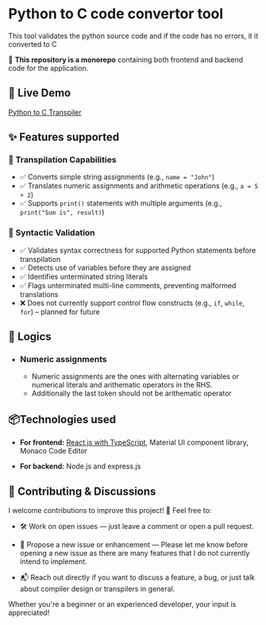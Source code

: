 # Python to C code convertor tool
This tool validates the python source code and if the code has no errors, it it converted to C

🧩 **This repository is a monorepo** containing both frontend and backend code for the application.
## 🚀 Live Demo
[Python to C Transpiler](https://sanidhya-dobhal.github.io/Python-to-C-transpiler/)
## ✨ Features supported
### 🔁 Transpilation Capabilities
- ✅ Converts simple string assignments (e.g., `name = "John"`)
- ✅ Translates numeric assignments and arithmetic operations (e.g., `a = 5 + 2`)
- ✅ Supports `print()` statements with multiple arguments (e.g., `print("Sum is", result)`)
### 🧠 Syntactic Validation
- ✅ Validates syntax correctness for supported Python statements before transpilation
- ✅ Detects use of variables before they are assigned
- ✅ Identifies unterminated string literals
- ✅ Flags unterminated multi-line comments, preventing malformed translations
- ❌ Does not currently support control flow constructs (e.g., `if`, `while`, `for`) – planned for future


##  🧮 Logics
- ### Numeric assignments
    - Numeric assignments are the ones with alternating variables or numerical literals and arithematic operators in the RHS. 
    - Additionally the last token should not be arithematic operator
## 📦Technologies used 

 - __For frontend:__ <u>React.js with TypeScript</u>, Material UI component library, Monaco Code Editor

- __For backend:__ Node.js and express.js

## 🤝 Contributing & Discussions
I welcome contributions to improve this project! 🚀
Feel free to:

- 🛠️ Work on open issues — just leave a comment or open a pull request.

- 💬 Propose a new issue or enhancement — Please let me know before opening a new issue as there are many features that I do not currently intend to implement. 

- 📬 Reach out directly if you want to discuss a feature, a bug, or just talk about compiler design or transpilers in general.

Whether you're a beginner or an experienced developer, your input is appreciated!

